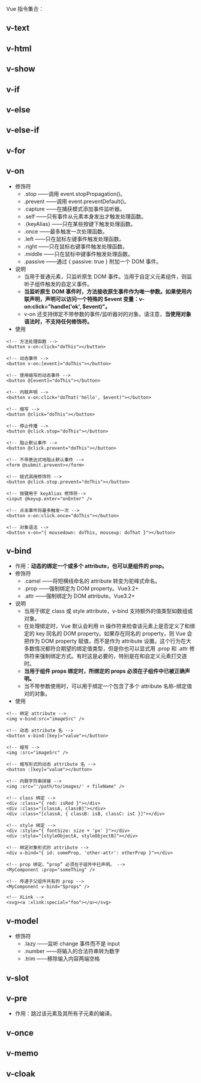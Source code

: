 Vue 指令集合：  
## v-text  
## v-html  
## v-show  
## v-if  
## v-else  
## v-else-if  
## v-for  
## v-on  
- 修饰符
  - .stop ——调用 event.stopPropagation()。
  - .prevent ——调用 event.preventDefault()。
  - .capture ——在捕获模式添加事件监听器。
  - .self ——只有事件从元素本身发出才触发处理函数。
  - .{keyAlias} ——只在某些按键下触发处理函数。
  - .once ——最多触发一次处理函数。
  - .left ——只在鼠标左键事件触发处理函数。
  - .right ——只在鼠标右键事件触发处理函数。
  - .middle ——只在鼠标中键事件触发处理函数。
  - .passive ——通过 { passive: true } 附加一个 DOM 事件。
- 说明
  - 当用于普通元素，只监听原生 DOM 事件。当用于自定义元素组件，则监听子组件触发的自定义事件。
  - **当监听原生 DOM 事件时，方法接收原生事件作为唯一参数。如果使用内联声明，声明可以访问一个特殊的 $event 变量：v-on:click="handle('ok', $event)"。**
  - v-on 还支持绑定不带参数的事件/监听器对的对象。请注意，**当使用对象语法时，不支持任何修饰符。**
- 使用
```
<!-- 方法处理函数 -->
<button v-on:click="doThis"></button>

<!-- 动态事件 -->
<button v-on:[event]="doThis"></button>

<!-- 使用缩写的动态事件 -->
<button @[event]="doThis"></button>

<!-- 内联声明 -->
<button v-on:click="doThat('hello', $event)"></button>

<!-- 缩写 -->
<button @click="doThis"></button>

<!-- 停止传播 -->
<button @click.stop="doThis"></button>

<!-- 阻止默认事件 -->
<button @click.prevent="doThis"></button>

<!-- 不带表达式地阻止默认事件 -->
<form @submit.prevent></form>

<!-- 链式调用修饰符 -->
<button @click.stop.prevent="doThis"></button>

<!-- 按键用于 keyAlias 修饰符-->
<input @keyup.enter="onEnter" />

<!-- 点击事件将最多触发一次 -->
<button v-on:click.once="doThis"></button>

<!-- 对象语法 -->
<button v-on="{ mousedown: doThis, mouseup: doThat }"></button>
```
## v-bind
- 作用：**动态的绑定一个或多个 attribute，也可以是组件的 prop。**
- 修饰符
  - .camel ——将短横线命名的 attribute 转变为驼峰式命名。
  - .prop ——强制绑定为 DOM property。Vue3.2+
  - .attr ——强制绑定为 DOM attribute。Vue3.2+
- 说明
  - 当用于绑定 class 或 style attribute，v-bind 支持额外的值类型如数组或对象。
  - 在处理绑定时，Vue 默认会利用 in 操作符来检查该元素上是否定义了和绑定的 key 同名的 DOM property。如果存在同名的 property，则 Vue 会把作为 DOM property 赋值，而不是作为 attribute 设置。这个行为在大多数情况都符合期望的绑定值类型，但是你也可以显式用 .prop 和 .attr 修饰符来强制绑定方式。有时这是必要的，特别是在和自定义元素打交道时。
  - **当用于组件 props 绑定时，所绑定的 props 必须在子组件中已被正确声明。**
  - 当不带参数使用时，可以用于绑定一个包含了多个 attribute 名称-绑定值对的对象。
- 使用
```
<!-- 绑定 attribute -->
<img v-bind:src="imageSrc" />

<!-- 动态 attribute 名 -->
<button v-bind:[key]="value"></button>

<!-- 缩写 -->
<img :src="imageSrc" />

<!-- 缩写形式的动态 attribute 名 -->
<button :[key]="value"></button>

<!-- 内联字符串拼接 -->
<img :src="'/path/to/images/' + fileName" />

<!-- class 绑定 -->
<div :class="{ red: isRed }"></div>
<div :class="[classA, classB]"></div>
<div :class="[classA, { classB: isB, classC: isC }]"></div>

<!-- style 绑定 -->
<div :style="{ fontSize: size + 'px' }"></div>
<div :style="[styleObjectA, styleObjectB]"></div>

<!-- 绑定对象形式的 attribute -->
<div v-bind="{ id: someProp, 'other-attr': otherProp }"></div>

<!-- prop 绑定。“prop” 必须在子组件中已声明。 -->
<MyComponent :prop="someThing" />

<!-- 传递子父组件共有的 prop -->
<MyComponent v-bind="$props" />

<!-- XLink -->
<svg><a :xlink:special="foo"></a></svg>
```
## v-model
- 修饰符
  - .lazy ——监听 change 事件而不是 input
  - .number ——将输入的合法符串转为数字
  - .trim ——移除输入内容两端空格
## v-slot
## v-pre
- 作用：跳过该元素及其所有子元素的编译。
## v-once
## v-memo 
## v-cloak
